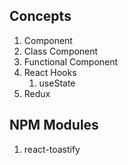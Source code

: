 ## Concepts

1. Component
2. Class Component
3. Functional Component
4. React Hooks 
   1. useState
5. Redux


## NPM Modules

1. react-toastify
